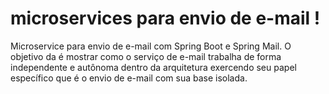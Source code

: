# microservices para envio de e-mail !
Microservice para envio de e-mail com Spring Boot e Spring Mail. O objetivo da é mostrar como o serviço de e-mail trabalha de forma independente e autônoma dentro da arquitetura exercendo seu papel específico que é o envio de e-mail com sua base isolada.

